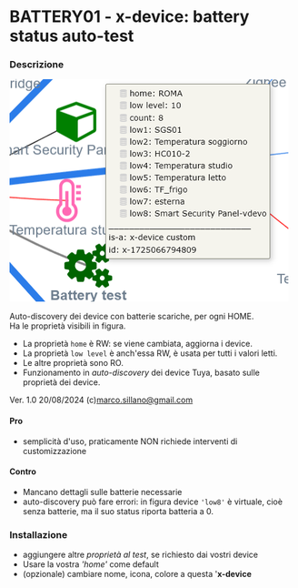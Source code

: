 # BATTERY01 - x-device: battery status auto-test

### Descrizione
![](https://github.com/msillano/IoTwebUI/blob/main/pics/battery01.png?raw=true)

Auto-discovery dei device con batterie scariche, per ogni HOME.<br>
Ha le proprietà visibili in figura.
- La proprietà `home` è RW: se viene cambiata, aggiorna i device.
- La proprietà `low level` è anch'essa RW, è usata per tutti i valori letti.
- Le altre proprietà sono RO.
- Funzionamento in _auto-discovery_ dei device Tuya, basato sulle proprietà dei device.

Ver. 1.0 20/08/2024  (c)marco.sillano@gmail.com 

#### Pro
- semplicità d'uso, praticamente NON richiede interventi di customizzazione
#### Contro
- Mancano dettagli sulle batterie necessarie
- auto-discovery può fare errori: in figura device `'low8'`  è virtuale, cioè senza batterie, ma il suo status riporta batteria a 0.

### Installazione
- aggiungere altre _proprietà al test_, se richiesto dai vostri device
- Usare la vostra _'home'_ come default
- (opzionale) cambiare nome, icona, colore a questa '**x-device**

